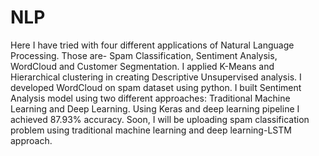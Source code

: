 # NLP
Here I have tried with four different applications of Natural Language Processing. Those are- Spam Classification, Sentiment Analysis, WordCloud and Customer Segmentation. I applied K-Means and Hierarchical clustering in creating Descriptive Unsupervised analysis. I developed WordCloud on spam dataset using python. I built Sentiment Analysis model using two different approaches: Traditional Machine Learning and Deep Learning. Using Keras and deep learning pipeline I achieved 87.93% accuracy. Soon, I will be uploading spam classification problem using traditional machine learning and deep learning-LSTM approach.
